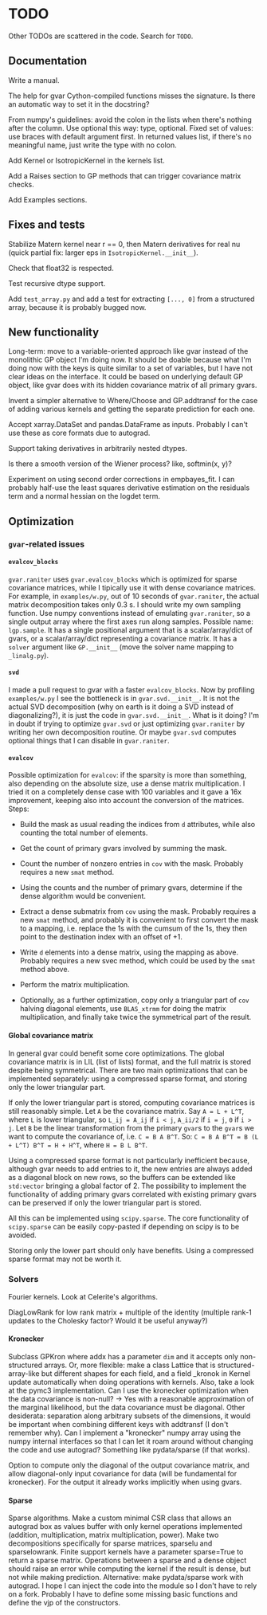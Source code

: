 # TODO

Other TODOs are scattered in the code. Search for `TODO`.

## Documentation

Write a manual.

The help for gvar Cython-compiled functions misses the signature. Is there an
automatic way to set it in the docstring?

From numpy's guidelines: avoid the colon in the lists when there's nothing
after the column. Use optional this way: type, optional. Fixed set of values:
use braces with default argument first. In returned values list, if there's no
meaningful name, just write the type with no colon.

Add Kernel or IsotropicKernel in the kernels list.

Add a Raises section to GP methods that can trigger covariance matrix checks.

Add Examples sections.

## Fixes and tests

Stabilize Matern kernel near r == 0, then Matern derivatives for real nu
(quick partial fix: larger eps in `IsotropicKernel.__init__`).

Check that float32 is respected.

Test recursive dtype support.

Add `test_array.py` and add a test for extracting `[..., 0]` from a
structured array, because it is probably bugged now.

## New functionality

Long-term: move to a variable-oriented approach like gvar instead of the
monolithic GP object I'm doing now. It should be doable because what I'm
doing now with the keys is quite similar to a set of variables, but I have
not clear ideas on the interface. It could be based on underlying default
GP object, like gvar does with its hidden covariance matrix of all primary
gvars.

Invent a simpler alternative to Where/Choose and GP.addtransf for the case
of adding various kernels and getting the separate prediction for each one.

Accept xarray.DataSet and pandas.DataFrame as inputs. Probably I can't use
these as core formats due to autograd.

Support taking derivatives in arbitrarily nested dtypes.

Is there a smooth version of the Wiener process? like, softmin(x, y)?

Experiment on using second order corrections in empbayes_fit. I can
probably half-use the least squares derivative estimation on the residuals
term and a normal hessian on the logdet term.

## Optimization

### `gvar`-related issues

#### `evalcov_blocks`

`gvar.raniter` uses `gvar.evalcov_blocks` which is optimized for sparse
covariance matrices, while I tipically use it with dense covariance matrices.
For example, in `examples/w.py`, out of 10 seconds of `gvar.raniter`, the
actual matrix decomposition takes only 0.3 s. I should write my own sampling
function. Use numpy conventions instead of emulating `gvar.raniter`, so a
single output array where the first axes run along samples. Possible name:
`lgp.sample`. It has a single positional argument that is a scalar/array/dict
of gvars, or a scalar/array/dict representing a covariance matrix. It has a
`solver` argument like `GP.__init__` (move the solver name mapping to
`_linalg.py`).

#### `svd`

I made a pull request to gvar with a faster `evalcov_blocks`. Now by profiling
`examples/w.py` I see the bottleneck is in `gvar.svd.__init__`. It is not the
actual SVD decomposition (why on earth is it doing a SVD instead of
diagonalizing?), it is just the code in `gvar.svd.__init__`. What is it doing?
I'm in doubt if trying to optimize `gvar.svd` or just optimizing `gvar.raniter`
by writing her own decomposition routine. Or maybe `gvar.svd` computes optional
things that I can disable in `gvar.raniter`.

#### `evalcov`

Possible optimization for `evalcov`: if the sparsity is more than something,
also depending on the absolute size, use a dense matrix multiplication. I tried
it on a completely dense case with 100 variables and it gave a 16x improvement,
keeping also into account the conversion of the matrices. Steps:

  * Build the mask as usual reading the indices from `d` attributes, while also
    counting the total number of elements.
  
  * Get the count of primary gvars involved by summing the mask.
  
  * Count the number of nonzero entries in `cov` with the mask. Probably
    requires a new `smat` method.
    
  * Using the counts and the number of primary gvars, determine if the dense
    algorithm would be convenient.
    
  * Extract a dense submatrix from `cov` using the mask. Probably requires a
    new `smat` method, and probably it is convenient to first convert the
    mask to a mapping, i.e. replace the 1s with the cumsum of the 1s, they then
    point to the destination index with an offset of +1.
    
  * Write `d` elements into a dense matrix, using the mapping as above.
    Probably requires a new svec method, which could be used by the `smat`
    method above.
    
  * Perform the matrix multiplication.
  
  * Optionally, as a further optimization, copy only a triangular part of
    `cov` halving diagonal elements, use `BLAS_xtrmm` for doing the matrix
    multiplication, and finally take twice the symmetrical part of the result.

#### Global covariance matrix

In general gvar could benefit some core optimizations. The global covariance
matrix is in LIL (list of lists) format, and the full matrix is stored despite
being symmetrical. There are two main optimizations that can be implemented
separately: using a compressed sparse format, and storing only the lower
triangular part.

If only the lower triangular part is stored, computing covariance matrices is
still reasonably simple. Let `A` be the covariance matrix. Say `A = L + L^T`,
where `L` is lower triangular, so `L_ij = A_ij` if `i < j`, `A_ii/2` if `i = j`,
`0` if `i > j`. Let `B` be the linear transformation from the primary `gvar`s
to the `gvar`s we want to compute the covariance of, i.e. `C = B A B^T`. So:
`C = B A B^T = B (L + L^T) B^T = H + H^T`, where `H = B L B^T`.

Using a compressed sparse format is not particularly inefficient because,
although gvar needs to add entries to it, the new entries are always added as
a diagonal block on new rows, so the buffers can be extended like `std:vector`
bringing a global factor of 2. The possibility to implement the functionality
of adding primary gvars correlated with existing primary gvars can be preserved
if only the lower triangular part is stored.

All this can be implemented using `scipy.sparse`. The core functionality of
`scipy.sparse` can be easily copy-pasted if depending on scipy is to be avoided.

Storing only the lower part should only have benefits. Using a compressed
sparse format may not be worth it.

### Solvers

Fourier kernels. Look at Celerite's algorithms.

DiagLowRank for low rank matrix + multiple of the identity (multiple rank-1
updates to the Cholesky factor? Would it be useful anyway?)

#### Kronecker

Subclass GPKron where addx has a parameter `dim` and it accepts only
non-structured arrays. Or, more flexible: make a class Lattice that is
structured-array-like but different shapes for each field, and a field _kronok
in Kernel update automatically when doing operations with kernels. Also, take a
look at the pymc3 implementation. Can I use the kronecker optimization when the
data covariance is non-null? -> Yes with a reasonable approximation of the
marginal likelihood, but the data covariance must be diagonal. Other
desiderata: separation along arbitrary subsets of the dimensions, it would be
important when combining different keys with addtransf (I don't remember why).
Can I implement a "kronecker" numpy array using the numpy internal interfaces
so that I can let it roam around without changing the code and use autograd?
Something like pydata/sparse (if that works).

Option to compute only the diagonal of the output covariance matrix, and
allow diagonal-only input covariance for data (will be fundamental for
kronecker). For the output it already works implicitly when using gvars.

#### Sparse

Sparse algorithms. Make a custom minimal CSR class that allows an autograd
box as values buffer with only kernel operations implemented (addition,
multiplication, matrix multiplication, power). Make two decompositions
specifically for sparse matrices, sparselu and sparselowrank. Finite support
kernels have a parameter sparse=True to return a sparse matrix. Operations
between a sparse and a dense object should raise an error while computing
the kernel if the result is dense, but not while making prediction.
Alternative: make pydata/sparse work with autograd. I hope I can inject the
code into the module so I don't have to rely on a fork. Probably I have to
define some missing basic functions and define the vjp of the constructors.

